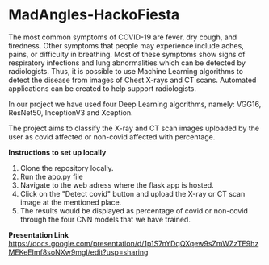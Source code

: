 # MadAngles-HackoFiesta
The most common symptoms of COVID-19 are fever, dry cough, and tiredness. Other symptoms that people may experience include aches, pains, or difficulty in breathing. Most of these symptoms show signs of respiratory infections and lung abnormalities which can be detected by radiologists. Thus, it is possible to use Machine Learning algorithms to detect the disease from images of Chest X-rays and CT scans. Automated applications can be created to help support radiologists.

In our project we have used four Deep Learning algorithms, namely: VGG16, ResNet50, InceptionV3 and Xception.

The project aims to classify the X-ray and CT scan images uploaded by the user as covid affected or non-covid affected with percentage.

**Instructions to set up locally**
1. Clone the repository locally.
2. Run the app.py file
3. Navigate to the web adress where the flask app is hosted.
4. Click on the "Detect covid" button and upload the X-ray or CT scan image at the mentioned place.
5. The results would be displayed as percentage of covid or non-covid through the four CNN models that we have trained. 

**Presentation Link**
https://docs.google.com/presentation/d/1p1S7nYDqQXqew9sZmWZzTE9hzMEKeEImf8soNXw9mgI/edit?usp=sharing
